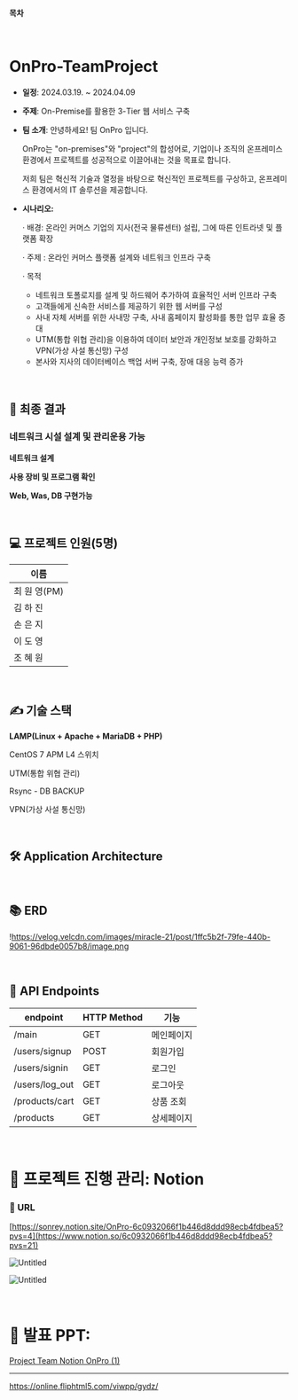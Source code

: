 **목차**

<br>

# OnPro-TeamProject

- **일정**: 2024.03.19. ~ 2024.04.09
- **주제**: On-Premise를 활용한 3-Tier 웹 서비스 구축
- **팀 소개**: 안녕하세요! 팀 OnPro 입니다.
    
    OnPro는 "on-premises"와 "project"의 합성어로, 기업이나 조직의 온프레미스 환경에서 프로젝트를 성공적으로 이끌어내는 것을 목표로 합니다. 
    
    저희 팀은 혁신적 기술과 열정을 바탕으로 혁신적인 프로젝트를 구상하고, 온프레미스 환경에서의 IT 솔루션을 제공합니다.
    
- **시나리오:**
    
     · 배경: 온라인 커머스 기업의 지사(전국 물류센터) 설립, 그에 따른 인트라넷 및 플랫폼 확장
    
    · 주제 : 온라인 커머스 플랫폼 설계와 네트워크 인프라 구축
    
    · 목적
    - 네트워크 토폴로지를 설계 및 하드웨어 추가하여 효율적인 서버 인프라 구축
    - 고객들에게 신속한 서비스를 제공하기 위한 웹 서버를 구성
    - 사내 자체 서버를 위한 사내망 구축, 사내 홈페이지 활성화를 통한 업무 효율 증대
    - UTM(통합 위협 관리)을 이용하여 데이터 보안과 개인정보 보호를 강화하고
    VPN(가상 사설 통신망) 구성
    - 본사와 지사의 데이터베이스 백업 서버 구축, 장애 대응 능력 증가
    

<br>

## 🔖 최종 결과

### 네트워크 시설 설계 및 관리운용 가능

**네트워크 설계**

**사용 장비 및 프로그램 확인**

**Web, Was, DB 구현가능**

<br>

## 💻 프로젝트 인원(5명)

| 이름 |
| --- |
| 최 원 영(PM) |
| 김 하 진 |
| 손 은 지 |
| 이 도 영 |
| 조 혜 원 |

<br>

## ✍ 기술 스택

**LAMP(Linux + Apache + MariaDB + PHP)**

CentOS 7 APM   L4 스위치

UTM(통합 위협 관리)

Rsync - DB BACKUP 

VPN(가상 사설 통신망)

<br>

## 🛠️ Application Architecture



<br>

## 📚 ERD

!https://velog.velcdn.com/images/miracle-21/post/1ffc5b2f-79fe-440b-9061-96dbde0057b8/image.png

<br>

## 🎯 API Endpoints

| endpoint | HTTP Method | 기능 |
| --- | --- | --- |
| /main | GET | 메인페이지 |
| /users/signup | POST | 회원가입 |
| /users/signin | GET | 로그인 |
| /users/log_out | GET | 로그아웃 |
| /products/cart | GET | 상품 조회 |
| /products | GET | 상세페이지 |

<br>

# 📝 프로젝트 진행 관리: Notion

### 🔗 URL

[https://sonrey.notion.site/OnPro-6c0932066f1b446d8ddd98ecb4fdbea5?pvs=4](https://www.notion.so/6c0932066f1b446d8ddd98ecb4fdbea5?pvs=21)

![Untitled](https://prod-files-secure.s3.us-west-2.amazonaws.com/c6315c29-e6f0-4ef8-ae4a-30725b2eee09/4f76d7e7-14b2-4784-bb2c-be02f443f3e1/684783d6-ffaa-4c8b-9fa6-6b261f94f5ae.png)

![Untitled](https://prod-files-secure.s3.us-west-2.amazonaws.com/c6315c29-e6f0-4ef8-ae4a-30725b2eee09/79bff9e5-a482-42e4-9931-f25174b22070/Untitled.png)

<br>

# 📝 발표 PPT:

[Project Team Notion OnPro (1)](https://www.notion.so/Project-Team-Notion-OnPro-1-c50bfc33118d453c970c3d34ebeff468?pvs=21)

---

https://online.fliphtml5.com/viwpp/gydz/

